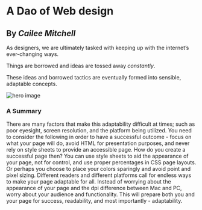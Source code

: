 # A Dao of Web design
## By *Cailee Mitchell*

As designers, we are ultimately tasked with keeping up with the internet’s ever-changing ways.

Things are borrowed and ideas are tossed away *constantly*. 

These ideas and borrowed tactics are eventually formed into sensible, adaptable concepts.

![hero image](IMG_20170906_134113688.jpg)

### A Summary

There are many factors that make this adaptability difficult at times; such as poor eyesight, screen resolution, and the platform being utilized. You need to consider the following in order to have a successful outcome - focus on what your page will do, avoid HTML for presentation purposes, and never rely on style sheets to provide an accessible page. How do you create a successful page then? You can use style sheets to aid the appearance of your page, not for control, and use proper percentages in CSS page layouts. Or perhaps you choose to place your colors sparingly and avoid point and pixel sizing. Different readers and different platforms call for endless ways to make your page adaptable for all. Instead of worrying about the appearance of your page and the dpi difference between Mac and PC, worry about your audience and functionality. This will prepare both you and your page for success, readability, and most importantly - adaptability.
